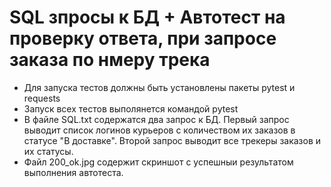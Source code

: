 # SQL зпросы к БД + Автотест на проверку ответа, при запросе заказа по нмеру трека
- Для запуска тестов должны быть установлены пакеты pytest и requests
- Запуск всех тестов выполянется командой pytest
- В файле SQL.txt содержатся два запрос к БД. Первый запрос выводит список логинов курьеров с количеством их заказов в статусе "В доставке". Второй запрос выводит все трекеры заказов и их статусы.
- Файл 200_ok.jpg содержит скриншот с успешныи результатом выполнения автотеста.
